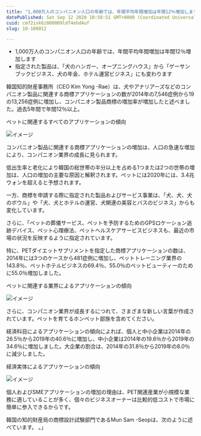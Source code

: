 ```yaml
---
title: "1,000万人のコンパニオン人口の年齢では、年間平均年間増加は年間12％増加します"
datePublished: Sat Sep 12 2020 10:58:51 GMT+0000 (Coordinated Universal Time)
cuid: cm72ixk6z000009ldf4ehd4uf
slug: 10-100012

---
```



- 1,000万人のコンパニオン人口の年齢では、年間平均年間増加は年間12％増加します
- 指定された製品は、「犬のハンガー、オープニングハウス」から「ゲーサンブックビジネス、犬の年金、ホテル運営ビジネス」にも変わります

韓国知的財産事務所（CEO Kim Yong -Rae）は、犬やアナリアーズなどのコンパニオン製品に関連する商標アプリケーションの数が2014年の7,546症例から19の13,256症例に増加し、コンパニオン製品商標の増加率が増加したと述べました。過去5年間で年間12％以上。

ペットに関連するすべてのアプリケーションの傾向

![イメージ](https://cdn.hashnode.com/res/hashnode/image/upload/v1739401810901/a96d89aa-6dd6-4f54-b96b-26eab4e80aa0.png)

コンパニオン製品に関連する商標アプリケーションの増加は、人口の急速な増加により、コンパニオン業界の成長に見られます。

低出生率と老化により韓国の総世帯の半分以上を占める1つまたは2つの世帯の増加は、人口の増加の主要な原因と解釈されます。ペットには2020年には、3.4兆ウォンを超えると予想されます。

一方、商標を申請する際に指定された製品およびサービス事業は、「犬、犬、犬のボウル」や「犬、犬とホテルの運営、犬関連の美容とバスのビジネス」からも変化しています。

さらに、「ペットの葬儀サービス、ペットを予防するためのGPSロケーション追跡デバイス、ペット心理療法、ペットヘルスケアサービスビジネスも、最近の市場の状況を反映するように指定されています。

特に、PETダイエットサプリメントを指定した商標アプリケーションの数は、2014年には3つのケースから481症例に増加し、ペットトレーニング業界の143.8％、ペットホテルビジネスの69.4％、55.0％のペットビューティーのために55.0％増加しました。

ペットに関連する業界によるアプリケーションの傾向

![イメージ](https://cdn.hashnode.com/res/hashnode/image/upload/v1739401813730/4d6f00e8-db21-4c79-9ebd-5bae249c018d.png)

さらに、コンパニオン業界が成長するにつれて、さまざまな新しい言葉が作成されています。ペットを育てるホンペット部族を含めてください。

経済科目によるアプリケーションの傾向によれば、個人と中小企業は2014年の26.5％から2019年の40.6％に増加し、中小企業は2014年の19.6％から2019年の34.6％に増加しました。大企業の割合は、2014年の31.8％から2019年の8.0％に減少しました。

経済実体によるアプリケーションの傾向

![イメージ](https://cdn.hashnode.com/res/hashnode/image/upload/v1739401816119/160690cc-a0b0-4bec-a055-f1d8b18ec0ea.png)

個人およびSMEアプリケーションの増加の理由は、PET関連産業が小規模な業務に適していることが多く、個々のビジネスオーナーは比較的低コストで市場に簡単に参入できるからです。

韓国の知的財産局の商標設計試験部門であるMun Sam -Seopは、次のように述べています。 。」
